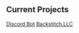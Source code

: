 ## Current Projects

[Discord Bot](https://github.com/DevTreason/discord_bot)
[Backstitch.LLC](https://devtreason.me/index.html)


